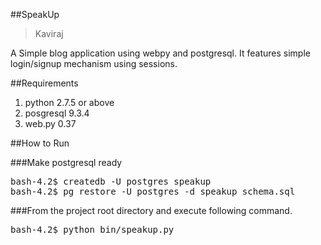 ##SpeakUp

> Kaviraj

A Simple blog application using webpy and postgresql. It features simple login/signup mechanism using sessions.

##Requirements
<ol>
  
  <li>python 2.7.5 or above</li>
  <li>posgresql 9.3.4</li>
  <li>web.py 0.37</li>
  
</ol>

##How to Run

###Make postgresql ready

<pre>
bash-4.2$ createdb -U postgres speakup
bash-4.2$ pg_restore -U postgres -d speakup schema.sql
</pre>

###From the project root directory and execute following command.

<pre>
bash-4.2$ python bin/speakup.py
</pre>
